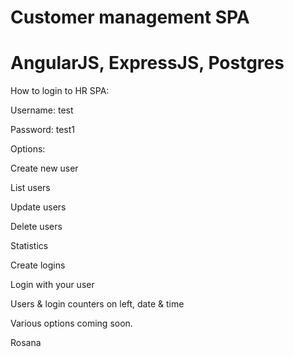 # Customer management SPA
# AngularJS, ExpressJS, Postgres

How to login to HR SPA:

Username: test

Password: test1


Options:

Create new user

List users

Update users

Delete users

Statistics

Create logins

Login with your user

Users & login counters on left, date & time

Various options coming soon.

Rosana
